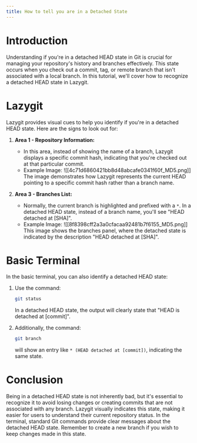 ```yaml
---
title: How to tell you are in a Detached State
---
```

# Introduction
Understanding if you're in a detached HEAD state in Git is crucial for managing your repository's history and branches effectively. This state occurs when you check out a commit, tag, or remote branch that isn't associated with a local branch. In this tutorial, we'll cover how to recognize a detached HEAD state in Lazygit.

# Lazygit
Lazygit provides visual cues to help you identify if you're in a detached HEAD state. Here are the signs to look out for:

1. **Area 1 - Repository Information:**
   - In this area, instead of showing the name of a branch, Lazygit displays a specific commit hash, indicating that you're checked out at that particular commit.
   - Example Image: ![[4c71d6860421bb8d48abcafe0341f60f_MD5.png]]
     The image demonstrates how Lazygit represents the current HEAD pointing to a specific commit hash rather than a branch name.

2. **Area 3 - Branches List:**
   - Normally, the current branch is highlighted and prefixed with a `*`. In a detached HEAD state, instead of a branch name, you'll see "HEAD detached at [SHA]".
   - Example Image: ![[8f8398cff2a3a0cfacaa92481b7f6155_MD5.png]]
     This image shows the branches panel, where the detached state is indicated by the description "HEAD detached at [SHA]".

# Basic Terminal
In the basic terminal, you can also identify a detached HEAD state:

1. Use the command:
   ```bash
   git status
   ```
   In a detached HEAD state, the output will clearly state that "HEAD is detached at [commit]".

2. Additionally, the command:
   ```bash
   git branch
   ```
   will show an entry like `* (HEAD detached at [commit])`, indicating the same state.

# Conclusion
Being in a detached HEAD state is not inherently bad, but it's essential to recognize it to avoid losing changes or creating commits that are not associated with any branch. Lazygit visually indicates this state, making it easier for users to understand their current repository status. In the terminal, standard Git commands provide clear messages about the detached HEAD state. Remember to create a new branch if you wish to keep changes made in this state.
